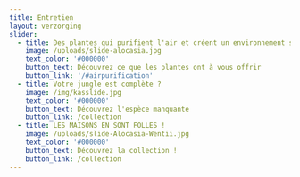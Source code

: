 ```yaml
---
title: Entretien
layout: verzorging
slider:
  - title: Des plantes qui purifient l'air et créent un environnement sain
    image: /uploads/slide-alocasia.jpg
    text_color: '#000000'
    button_text: Découvrez ce que les plantes ont à vous offrir
    button_link: '/#airpurification'
  - title: Votre jungle est complète ?
    image: /img/kasslide.jpg
    text_color: '#000000'
    button_text: Découvrez l'espèce manquante
    button_link: /collection
  - title: LES MAISONS EN SONT FOLLES !
    image: /uploads/slide-Alocasia-Wentii.jpg
    text_color: '#000000'
    button_text: Découvrez la collection !
    button_link: /collection
---
```



